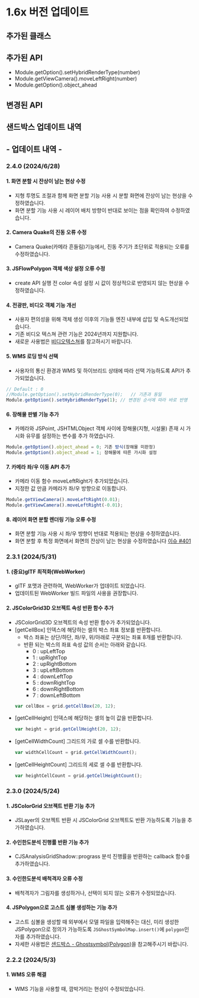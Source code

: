 # 1.6x 버전 업데이트

## 추가된 클래스

## 추가된 API

-   Module.getOption().setHybridRenderType(number)
-   Module.getViewCamera().moveLeftRight(number)
-   Module.getOption().object_ahead

## 변경된 API

## 샌드박스 업데이트 내역

## - 업데이트 내역 -

### 2.4.0 (2024/6/28)

#### 1. 화면 분할 시 잔상이 남는 현상 수정

-   지형 투명도 조절과 함께 화면 분할 기능 사용 시 분할 화면에 잔상이 남는 현상을 수정하였습니다.
-   화면 분할 기능 사용 시 레이어 배치 방향이 반대로 보이는 점을 확인하여 수정하였습니다.

#### 2. Camera Quake의 진동 오류 수정

-   Camera Quake(카메라 흔들림)기능에서, 진동 주기가 초단위로 적용되는 오류를 수정하였습니다.

#### 3. JSFlowPolygon 객체 색상 설정 오류 수정

-   create API 실행 전 color 속성 설정 시 값이 정상적으로 반영되지 않는 현상을 수정하였습니다.

#### 4. 전광판, 비디오 객체 기능 개선

-   사용자 편의성을 위해 객체 생성 이후의 기능들 엔진 내부에 삽입 및 속도개선되었습니다.
-   기존 비디오 텍스쳐 관련 기능은 2024년까지 지원합니다.
-   새로운 사용법은 [비디오텍스쳐](https://sandbox.egiscloud.com/code/main.do?id=object_video)를 참고하시기 바랍니다.

#### 5. WMS 로딩 방식 선택

-   사용자의 통신 환경과 WMS 및 하이브리드 상태에 따라 선택 가능하도록 API가 추가되었습니다.

```javascript
// Default : 0
//Module.getOption().setHybridRenderType(0);   // 기존과 동일
Module.getOption().setHybridRenderType(1); // 변경된 순서에 따라 바로 반영
```

#### 6. 장해물 판별 기능 추가

-   카메라와 JSPoint, JSHTMLObject 객체 사이에 장해물(지형, 시설물) 존재 시 가시화 유무를 설정하는 변수를 추가 하였습니다.

```javascript
Module.getOption().object_ahead = 0; 기존 방식(장해물 미판정)
Module.getOption().object_ahead = 1; 장해물에 따른 가시화 설정
```

#### 7. 카메라 좌/우 이동 API 추가

-   카메라 이동 함수 moveLeftRight가 추가되었습니다.
-   지정한 값 만큼 카메라가 좌/우 방향으로 이동합니다.

```javascript
Module.getViewCamera().moveLeftRight(0.01);
Module.getViewCamera().moveLeftRight(-0.01);
```

#### 8. 레이어 화면 분할 렌더링 기능 오류 수정

-   화면 분할 기능 사용 시 좌/우 방향이 반대로 적용되는 현상을 수정하였습니다.
-   화면 분할 후 특정 화면에서 화면의 잔상이 남는 현상을 수정하였습니다 [이슈 #401](https://github.com/EgisCorp/XDWorld/issues/401)

### 2.3.1 (2024/5/31)

#### 1. (중요)glTF 최적화(WebWorker)

-   glTF 포맷과 관련하여, WebWorker가 업데이트 되었습니다.
-   업데이트된 WebWorker 빌드 파일의 사용을 권장합니다.

#### 2. JSColorGrid3D 오브젝트 속성 반환 함수 추가

-   JSColorGrid3D 오브젝트의 속성 반환 함수가 추가되었습니다.
-   [getCellBox] 인덱스에 해당하는 셀의 박스 좌표 정보를 반환합니다.
    -   박스 좌표는 상단/하단, 좌/우, 위/아래로 구분되는 좌표 8개를 반환합니다.
    -   반환 되는 박스의 좌표 속성 값의 순서는 아래와 같습니다.
        -   0 : upLeftTop
        -   1 : upRightTop
        -   2 : upRightBottom
        -   3 : upLeftBottom
        -   4 : downLeftTop
        -   5 : downRightTop
        -   6 : downRightBottom
        -   7 : downLeftBottom
    ```javascript
    var cellBox = grid.getCellBox(20, 12);
    ```
-   [getCellHeight] 인덱스에 해당하는 셀의 높이 값을 반환합니다.
    ```javascript
    var height = grid.getCellHeight(20, 12);
    ```
-   [getCellWidthCount] 그리드의 가로 셀 수를 반환합니다.
    ```javascript
    var widthCellCount = grid.getCellWidthCount();
    ```
-   [getCellHeightCount] 그리드의 세로 셀 수를 반환합니다.
    ```javascript
    var heightCellCount = grid.getCellHeightCount();
    ```

### 2.3.0 (2024/5/24)

#### 1. JSColorGrid 오브젝트 반환 기능 추가

-   JSLayer의 오브젝트 반환 시 JSColorGrid 오브젝트도 반환 가능하도록 기능을 추가하였습니다.

#### 2. 수인한도분석 진행률 반환 기능 추가

-   CJSAnalysisGridShadow::prograss 분석 진행률을 반환하는 callback 함수를 추가하였습니다.

#### 3. 수인한도분석 배척격자 오류 수정

-   배척격자가 그림자를 생성하거나, 선택이 되지 않는 오류가 수정되었습니다.

#### 4. JSPolygon으로 고스트 심볼 생성하는 기능 추가

-   고스트 심볼을 생성할 때 외부에서 모델 파일을 입력해주는 대신, 미리 생성한 JSPolygon으로 정의가 가능하도록 `JSGhostSymbolMap.insert()`에 `polygon`인자를 추가하였습니다.
-   자세한 사용법은 [샌드박스 - Ghostsymbol(Polygon)](https://sandbox.egiscloud.com/code/main.do?id=object_polygon_to_ghost_symbol)을 참고해주시기 바랍니다.

### 2.2.2 (2024/5/3)

#### 1. WMS 오류 해결

-   WMS 기능을 사용할 때, 깜박거리는 현상이 수정되었습니다.
